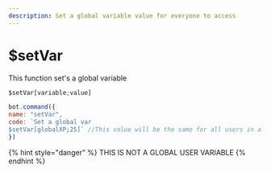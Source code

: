 ```yaml
---
description: Set a global variable value for everyone to access
---
```


# $setVar

This function set's a global variable

```javascript
$setVar[variable;value]
```

```javascript
bot.command({
name: "setVar",
code: `Set a global var
$setVar[globalXP;25]` //This value will be the same for all users in all servers
})
```

{% hint style="danger" %}
THIS IS NOT A GLOBAL USER VARIABLE
{% endhint %}

